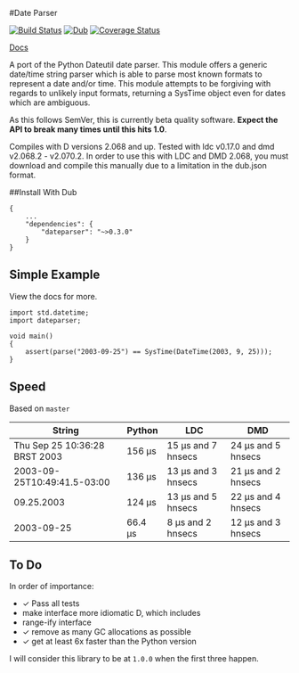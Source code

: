 #Date Parser

[![Build Status](https://travis-ci.org/JackStouffer/date-parser.svg?branch=master)](https://travis-ci.org/JackStouffer/date-parser) [![Dub](https://img.shields.io/dub/v/dateparser.svg)](http://code.dlang.org/packages/dateparser) [![Coverage Status](https://coveralls.io/repos/github/JackStouffer/date-parser/badge.svg?branch=master)](https://coveralls.io/github/JackStouffer/date-parser?branch=master)

[Docs](https://jackstouffer.github.io/date-parser/)

A port of the Python Dateutil date parser. This module offers a generic date/time string parser which is able to parse most known formats to represent a date and/or time. This module attempts to be forgiving with regards to unlikely input formats, returning a SysTime object even for dates which are ambiguous.

As this follows SemVer, this is currently beta quality software. **Expect the API to break many times until this hits 1.0**.

Compiles with D versions 2.068 and up. Tested with ldc v0.17.0 and dmd v2.068.2 - v2.070.2. In order to use this with LDC and DMD 2.068, you must download and compile this manually due to a limitation in the dub.json format.

##Install With Dub

```
{
    ...
    "dependencies": {
        "dateparser": "~>0.3.0"
    }
}
```

## Simple Example

View the docs for more.

```
import std.datetime;
import dateparser;

void main()
{
    assert(parse("2003-09-25") == SysTime(DateTime(2003, 9, 25)));
}
```

## Speed

Based on `master`

String | Python | LDC | DMD
------ | ------ | --- | ---
Thu Sep 25 10:36:28 BRST 2003 | 156 µs | 15 μs and 7 hnsecs | 24 μs and 5 hnsecs
2003-09-25T10:49:41.5-03:00 | 136 µs | 13 μs and 3 hnsecs | 21 μs and 2 hnsecs
09.25.2003 | 124 µs | 13 μs and 5 hnsecs | 22 μs and 4 hnsecs
2003-09-25 | 66.4 µs | 8 μs and 2 hnsecs | 12 μs and 3 hnsecs

## To Do

In order of importance:

- ✓ Pass all tests
- make interface more idiomatic D, which includes
- range-ify interface
- ✓ remove as many GC allocations as possible
- ✓ get at least 6x faster than the Python version

I will consider this library to be at `1.0.0` when the first three happen.
